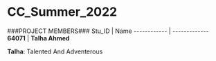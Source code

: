 # CC_Summer_2022

###PROJECT MEMBERS###
Stu_ID | Name
------------ | -------------
**64071** | **Talha Ahmed**

**Talha**: Talented And Adventerous
